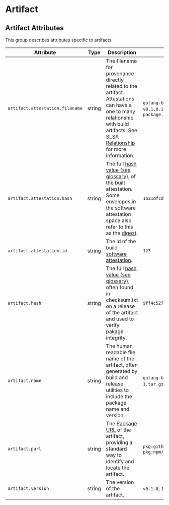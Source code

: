 <!--- Hugo front matter used to generate the website version of this page:
--->

<!-- NOTE: THIS FILE IS AUTOGENERATED. DO NOT EDIT BY HAND. -->
<!-- see templates/registry/markdown/attribute_namespace.md.j2 -->

# Artifact

## Artifact Attributes

This group describes attributes specific to artifacts.

| Attribute                       | Type   | Description                                                                                                                                                                                                                                                                                                          | Examples                                                                                                                                                    | Stability                                                        |
| ------------------------------- | ------ | -------------------------------------------------------------------------------------------------------------------------------------------------------------------------------------------------------------------------------------------------------------------------------------------------------------------- | ----------------------------------------------------------------------------------------------------------------------------------------------------------- | ---------------------------------------------------------------- |
| `artifact.attestation.filename` | string | The filename for provenance directly related to the artifact. Attestations can have a one to many relationship with build artifacts. See [SLSA Relationship](https://slsa.dev/spec/v1.0/distributing-provenance#relationship-between-artifacts-and-attestations) for more information.                               | `golang-binary-amd64-v0.1.0.attestation`; `docker-image-amd64-v0.1.0.intoto.json1`; `release-1.tar.gz.attestation`; `file-name-package.tar.gz.intoto.json1` | ![Experimental](https://img.shields.io/badge/-experimental-blue) |
| `artifact.attestation.hash`     | string | The full [hash value (see glossary)](https://nvlpubs.nist.gov/nistpubs/FIPS/NIST.FIPS.186-5.pdf), of the built attestation. Some envelopes in the software attestation space also refer to this as the [digest](https://github.com/in-toto/attestation/blob/main/spec/README.md#in-toto-attestation-framework-spec). | `1b31dfcd5b7f9267bf2ff47651df1cfb9147b9e4df1f335accf65b4cda498408`                                                                                          | ![Experimental](https://img.shields.io/badge/-experimental-blue) |
| `artifact.attestation.id`       | string | The id of the build [software attestation](https://slsa.dev/attestation-model).                                                                                                                                                                                                                                      | `123`                                                                                                                                                       | ![Experimental](https://img.shields.io/badge/-experimental-blue) |
| `artifact.hash`                 | string | The full [hash value (see glossary)](https://nvlpubs.nist.gov/nistpubs/FIPS/NIST.FIPS.186-5.pdf), often found in checksum.txt on a release of the artifact and used to verify pakage integrity.                                                                                                                      | `9ff4c52759e2c4ac70b7d517bc7fcdc1cda631ca0045271ddd1b192544f8a3e9`                                                                                          | ![Experimental](https://img.shields.io/badge/-experimental-blue) |
| `artifact.name`                 | string | The human readable file name of the artifact, often generated by build and release utilities to include the package name and version.                                                                                                                                                                                | `golang-binary-amd64-v0.1.0`; `docker-image-amd64-v0.1.0`; `release-1.tar.gz`; `file-name-package.tar.gz`                                                   | ![Experimental](https://img.shields.io/badge/-experimental-blue) |
| `artifact.purl`                 | string | The [Package URL](https://github.com/package-url/purl-spec) of the artifact, providing a standard way to identify and locate the artifact.                                                                                                                                                                           | `pkg:github/package-url/purl-spec@1209109710924`; `pkg:npm/foo@12.12.3`                                                                                     | ![Experimental](https://img.shields.io/badge/-experimental-blue) |
| `artifact.version`              | string | The version of the artifact.                                                                                                                                                                                                                                                                                         | `v0.1.0`; `1.2.1`; `122691-build`                                                                                                                           | ![Experimental](https://img.shields.io/badge/-experimental-blue) |
